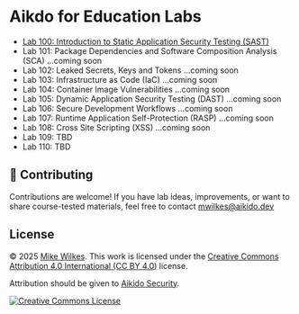 # Aikdo for Education Labs

- [Lab 100: Introduction to Static Application Security Testing (SAST)](https://github.com/AikidoSec/education/blob/main/labs/100-intro_to_sast_lab.md)
- Lab 101: Package Dependencies and Software Composition Analysis (SCA) ...coming soon
- Lab 102: Leaked Secrets, Keys and Tokens ...coming soon
- Lab 103: Infrastructure as Code (IaC) ...coming soon
- Lab 104: Container Image Vulnerabilities ...coming soon
- Lab 105: Dynamic Application Security Testing (DAST) ...coming soon
- Lab 106: Secure Development Workflows ...coming soon
- Lab 107: Runtime Application Self-Protection (RASP) ...coming soon
- Lab 108: Cross Site Scripting (XSS) ...coming soon
- Lab 109: TBD
- Lab 110: TBD

## 🤝 Contributing

Contributions are welcome! If you have lab ideas, improvements, or want to share course-tested materials, feel free to contact [mwilkes\@aikido.dev](mailto:mwilkes\@example.com?subject=education-repo)

## License

© 2025 [Mike Wilkes](https://www.linkedin.com/in/eclectiqus/). This work is licensed under the [Creative Commons Attribution 4.0 International (CC BY 4.0)](https://creativecommons.org/licenses/by/4.0/) license.

Attribution should be given to [Aikido Security](https://aikido.dev).

[![Creative Commons License](https://licensebuttons.net/l/by/4.0/88x31.png)](https://creativecommons.org/licenses/by/4.0/)
